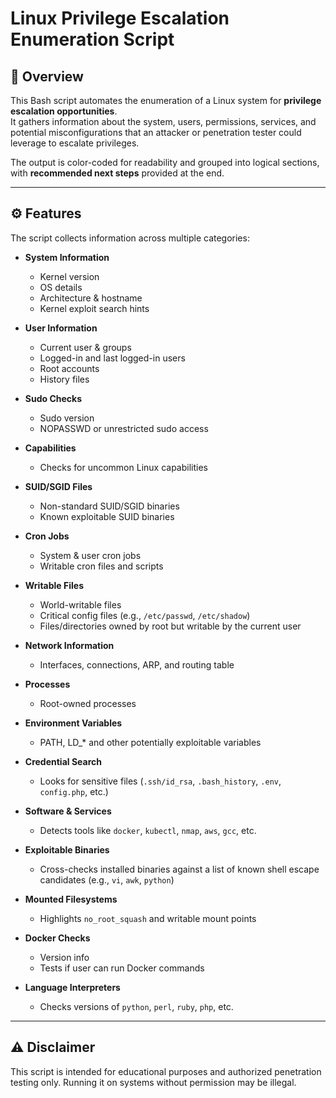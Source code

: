 # Linux Privilege Escalation Enumeration Script

## 📌 Overview
This Bash script automates the enumeration of a Linux system for **privilege escalation opportunities**.  
It gathers information about the system, users, permissions, services, and potential misconfigurations that an attacker or penetration tester could leverage to escalate privileges.

The output is color-coded for readability and grouped into logical sections, with **recommended next steps** provided at the end.

---

## ⚙️ Features
The script collects information across multiple categories:

- **System Information**
  - Kernel version
  - OS details
  - Architecture & hostname
  - Kernel exploit search hints

- **User Information**
  - Current user & groups
  - Logged-in and last logged-in users
  - Root accounts
  - History files

- **Sudo Checks**
  - Sudo version
  - NOPASSWD or unrestricted sudo access

- **Capabilities**
  - Checks for uncommon Linux capabilities

- **SUID/SGID Files**
  - Non-standard SUID/SGID binaries
  - Known exploitable SUID binaries

- **Cron Jobs**
  - System & user cron jobs
  - Writable cron files and scripts

- **Writable Files**
  - World-writable files
  - Critical config files (e.g., `/etc/passwd`, `/etc/shadow`)
  - Files/directories owned by root but writable by the current user

- **Network Information**
  - Interfaces, connections, ARP, and routing table

- **Processes**
  - Root-owned processes

- **Environment Variables**
  - PATH, LD_* and other potentially exploitable variables

- **Credential Search**
  - Looks for sensitive files (`.ssh/id_rsa`, `.bash_history`, `.env`, `config.php`, etc.)

- **Software & Services**
  - Detects tools like `docker`, `kubectl`, `nmap`, `aws`, `gcc`, etc.

- **Exploitable Binaries**
  - Cross-checks installed binaries against a list of known shell escape candidates (e.g., `vi`, `awk`, `python`)

- **Mounted Filesystems**
  - Highlights `no_root_squash` and writable mount points

- **Docker Checks**
  - Version info
  - Tests if user can run Docker commands

- **Language Interpreters**
  - Checks versions of `python`, `perl`, `ruby`, `php`, etc.

---

## ⚠️ Disclaimer
This script is intended for educational purposes and authorized penetration testing only.
Running it on systems without permission may be illegal.
